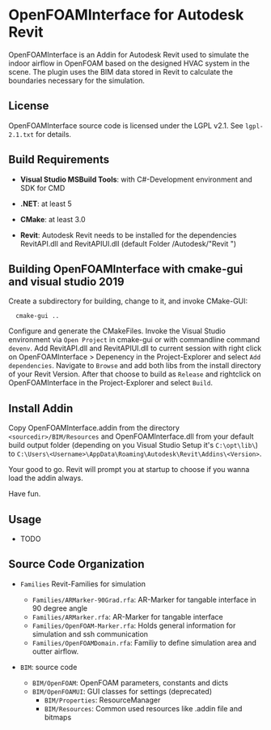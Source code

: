 OpenFOAMInterface for Autodesk Revit
=====================================================

OpenFOAMInterface is an Addin for Autodesk Revit used to simulate the indoor airflow in OpenFOAM based on the designed HVAC system in the scene. 
The plugin uses the BIM data stored in Revit to calculate the boundaries necessary for the simulation.

License
-------

OpenFOAMInterface source code is licensed under the LGPL v2.1. See `lgpl-2.1.txt` for
details.

Build Requirements
------------------

- **Visual Studio MSBuild Tools**:
  with C#-Development environment and SDK for CMD

- **.NET**:
  at least 5
  
- **CMake**:
  at least 3.0

- **Revit**:
  Autodesk Revit needs to be installed for the dependencies RevitAPI.dll and RevitAPIUI.dll (default Folder <Program Files>/Autodesk/"Revit <version>")

Building OpenFOAMInterface with cmake-gui and visual studio 2019
----------------------------------------------------------------

Create a subdirectory for building, change to it, and invoke CMake-GUI:

      cmake-gui ..
	  
Configure and generate the CMakeFiles. Invoke the Visual Studio environment via `Open Project` in cmake-gui or with commandline command `devenv`.
Add RevitAPI.dll and RevitAPIUI.dll to current session with right click on OpenFOAMInterface > Depenency in the Project-Explorer and select `Add dependencies`.
Navigate to `Browse` and add both libs from the install directory of your Revit Version. After that choose to build as `Release` and rightclick on OpenFOAMInterface in the Project-Explorer and select `Build`.

Install Addin
-------------

Copy OpenFOAMInterface.addin from the directory `<sourcedir>/BIM/Resources` and OpenFOAMInterface.dll from your default build output folder (depending on you Visual Studio Setup it's `C:\opt\lib\`) to `C:\Users\<Username>\AppData\Roaming\Autodesk\Revit\Addins\<Version>`.

Your good to go. Revit will prompt you at startup to choose if you wanna load the addin always.

Have fun.

Usage
-----

- TODO

Source Code Organization
------------------------

- `Families`
  Revit-Families for simulation

    - `Families/ARMarker-90Grad.rfa`: AR-Marker for tangable interface in 90 degree angle
    - `Families/ARMarker.rfa`: AR-Marker for tangable interface
    - `Families/OpenFOAM-Marker.rfa`: Holds general information for simulation and ssh communication
    - `Families/OpenFOAMDomain.rfa`: Familiy to define simulation area and outter airflow.

- `BIM`:
  source code

    - `BIM/OpenFOAM`: OpenFOAM parameters, constants and dicts
    - `BIM/OpenFOAMUI`: GUI classes for settings (deprecated)
	  - `BIM/Properties`: ResourceManager
	  - `BIM/Resources`: Common used resources like .addin file and bitmaps